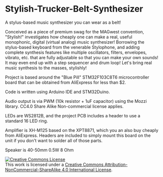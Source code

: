 # Stylish-Trucker-Belt-Synthesizer
A stylus-based music synthesizer you can wear as a belt! 

Conceived as a piece of premium swag for the MAGwest convention, "Stylish!" investigates how cheaply one can make a real, useful monophonic, digital (virtual analog) music synthesizer! Borrowing the stylus-based keyboard from the venerable Stylophone, and adding complete synthesis features like multiple oscillators, filters, envelopes, vibrato, etc. that are fully adjustable so that you can make your own sounds! It may even end up with a step sequencer and drum loop! 
Let's bring real music synthesis to the masses, stylishly!

Project is based around the "Blue Pill" STM32F103C8T6 microcontroller board that can be obtained from AliExpress for less than $2.

Code is written using Arduino IDE and STM32Duino.

Audio output is via PWM (10k resistor + 1uF capacitor) using the Mozzi library. CC4.0 Share Alike Non-commercial license applies.

LEDs are WS2812B, and the project PCB includes a header to use a standard 16 LED ring.

Amplifier is XH-M125 based on the XPT8871, which you an also buy cheaply from AliExpress. Headers are included to simply mount this board on the unit if you don't want to solder all of those parts.

Speaker is 40-50mm 0.5W 8 Ohm

<a rel="license" href="http://creativecommons.org/licenses/by-nc-sa/4.0/"><img alt="Creative Commons License" style="border-width:0" src="https://i.creativecommons.org/l/by-nc-sa/4.0/88x31.png" /></a><br />This work is licensed under a <a rel="license" href="http://creativecommons.org/licenses/by-nc-sa/4.0/">Creative Commons Attribution-NonCommercial-ShareAlike 4.0 International License</a>.
